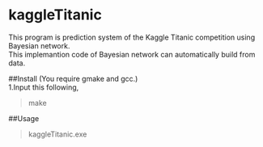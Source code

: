 kaggleTitanic
=============

This program is prediction system of the Kaggle Titanic competition using Bayesian network.  
This implemantion code of Bayesian network can automatically build from data.

##Install
(You require gmake and gcc.)  
1.Input this following,  
> make  

##Usage
> kaggleTitanic.exe  

